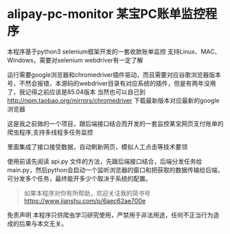 # alipay-pc-monitor 某宝PC账单监控程序
本程序基于python3 selenium框架开发的一套收款账单监控
支持Linux、MAC、Windows，需要对selenium webdriver有一定了解

运行需要google浏览器和chromedriver插件驱动，而且需要对应谷歌浏览器版本号，不然会报错，本源码的webdriver目录有对应系统的插件，但是有两年没用了，我记得之前应该是85.04版本
当然也可以自己到 http://npm.taobao.org/mirrors/chromedriver 下载最新版本对应最新的google浏览器

这是我之前做的一个项目，跟后端接口结合而开发的一套监控某宝网页支付账单的爬虫程序,支持多线程多任务监控

里面集成了接口接受数据，自动刷新网页，模拟人工点击等技术要领

使用前请先阅读 api.py 文件的方法，先跟后端接口结合，后端分发任务给main.py，然后python会启动一个监听浏览器的窗口和把获取的数据传输给后端，可分发多个任务，最终能开多少个取决于系统的配置。

>如果本程序对你有所帮助，欢迎关注我的简书号
>https://www.jianshu.com/p/6aec62ae700e

免责声明
本程序只供爬虫学习研究使用，严禁用于非法用途，任何不正当行为造成的后果与本文无关。

